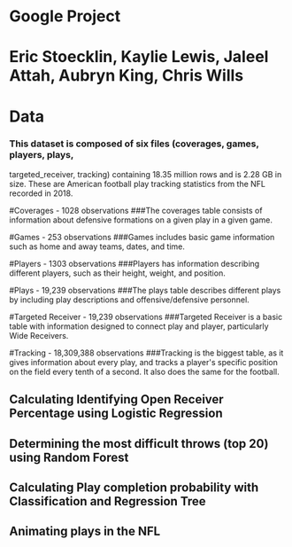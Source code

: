 # Google Project

# Eric Stoecklin, Kaylie Lewis, Jaleel Attah, Aubryn King, Chris Wills


# Data
### This dataset is composed of six files (coverages, games, players, plays,
targeted_receiver, tracking) containing 18.35 million rows and is 2.28 GB in
size. These are American football play tracking statistics from the NFL
recorded in 2018.

#Coverages - 1028 observations
###The coverages table consists of information about defensive formations on a
given play in a given game.

#Games - 253 observations
###Games includes basic game information such as home and away teams, dates, and
time.

#Players - 1303 observations
###Players has information describing different players, such as their height,
weight, and position.

#Plays - 19,239 observations
###The plays table describes different plays by including play descriptions and
offensive/defensive personnel.

#Targeted Receiver - 19,239 observations
###Targeted Receiver is a basic table with information designed to connect play
and player, particularly Wide Receivers.

#Tracking - 18,309,388 observations
###Tracking is the biggest table, as it gives information about every play, and
tracks a player's specific position on the field every tenth of a second. It
also does the same for the football.

## Calculating Identifying Open Receiver Percentage using Logistic Regression

## Determining the most difficult throws (top 20) using Random Forest

## Calculating Play completion probability with Classification and Regression Tree

## Animating plays in the NFL


